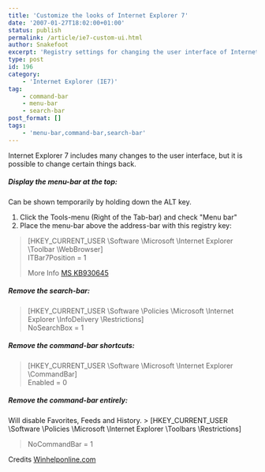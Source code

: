 ```yaml
---
title: 'Customize the looks of Internet Explorer 7'
date: '2007-01-27T18:02:00+01:00'
status: publish
permalink: /article/ie7-custom-ui.html
author: Snakefoot
excerpt: 'Registry settings for changing the user interface of Internet Explorer 7.'
type: post
id: 196
category:
    - 'Internet Explorer (IE7)'
tag:
    - command-bar
    - menu-bar
    - search-bar
post_format: []
tags:
    - 'menu-bar,command-bar,search-bar'
---
```

Internet Explorer 7 includes many changes to the user interface, but it is possible to change certain things back.

##### Display the menu-bar at the top:

 Can be shown temporarily by holding down the ALT key.
1. Click the Tools-menu (Right of the Tab-bar) and check "Menu bar"
2. Place the menu-bar above the address-bar with this registry key:
  > \[HKEY\_CURRENT\_USER \\Software \\Microsoft \\Internet Explorer \\Toolbar \\WebBrowser\]  
  >  ITBar7Position = 1  
  >   
  >  More Info [MS KB930645](http://support.microsoft.com/kb/930645 "How to move the Standard toolbar to a location that is above the Address bar in Internet Explorer 7")

##### Remove the search-bar:

> \[HKEY\_CURRENT\_USER \\Software \\Policies \\Microsoft \\Internet Explorer \\InfoDelivery \\Restrictions\]  
>  NoSearchBox = 1

##### Remove the command-bar shortcuts:

> \[HKEY\_CURRENT\_USER \\Software \\Microsoft \\Internet Explorer \\CommandBar\]  
>  Enabled = 0

##### Remove the command-bar entirely:

 Will disable Favorites, Feeds and History. > \[HKEY\_CURRENT\_USER \\Software \\Policies \\Microsoft \\Internet Explorer \\Toolbars \\Restrictions\]  
>  NoCommandBar = 1

 Credits [Winhelponline.com](http://www.winhelponline.com/)